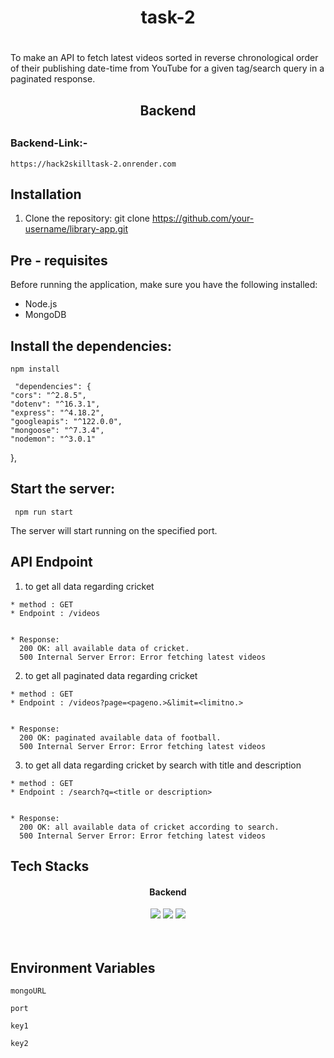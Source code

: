  <h1 align="center">task-2<h1>

### 
To make an API to fetch latest videos sorted in reverse chronological order of their
publishing date-time from YouTube for a given tag/search query in a paginated
response.

<h2 align="center">Backend<h2>

### Backend-Link:-
    https://hack2skilltask-2.onrender.com

## Installation

1. Clone the repository:
   git clone https://github.com/your-username/library-app.git
   
## Pre - requisites
Before running the application, make sure you have the following installed:

* Node.js
* MongoDB

## Install the dependencies:
```
npm install
```

     "dependencies": {
    "cors": "^2.8.5",
    "dotenv": "^16.3.1",
    "express": "^4.18.2",
    "googleapis": "^122.0.0",
    "mongoose": "^7.3.4",
    "nodemon": "^3.0.1"
  },
       

## Start the server:

     npm run start
The server will start running on the specified port.

## API Endpoint

  1. to get all data regarding cricket

    * method : GET
    * Endpoint : /videos

   
    * Response:
      200 OK: all available data of cricket.
      500 Internal Server Error: Error fetching latest videos
      
  2. to get all paginated data regarding cricket

    * method : GET
    * Endpoint : /videos?page=<pageno.>&limit=<limitno.>

   
    * Response:
      200 OK: paginated available data of football.
      500 Internal Server Error: Error fetching latest videos

   3. to get all data regarding cricket by search with title and description

    * method : GET
    * Endpoint : /search?q=<title or description>

   
    * Response:
      200 OK: all available data of cricket according to search.
      500 Internal Server Error: Error fetching latest videos

## Tech Stacks

<h4 align="center ">Backend</h4>
<div display:"flex" align="center">
<img src="https://camo.githubusercontent.com/a1eae878fdd3d1c1b687992ca74e5cac85f4b68e60a6efaa7bc8dc9883b71229/68747470733a2f2f696d672e736869656c64732e696f2f62616467652f4e6f64652e6a732d3333393933333f7374796c653d666f722d7468652d6261646765266c6f676f3d6e6f6465646f746a73266c6f676f436f6c6f723d7768697465">
<img src="https://camo.githubusercontent.com/7f73136d92799b19be179d1ed87b461120c35ed917c7d5ab59a7606209da7bd3/68747470733a2f2f696d672e736869656c64732e696f2f62616467652f457870726573732e6a732d3030303030303f7374796c653d666f722d7468652d6261646765266c6f676f3d65787072657373266c6f676f436f6c6f723d7768697465">
<img src="https://camo.githubusercontent.com/72e92f69f36703548704a9eeda2a9889c2756b5e08f01a9aec6e658c148d014e/68747470733a2f2f696d672e736869656c64732e696f2f62616467652f4d6f6e676f44422d3445413934423f7374796c653d666f722d7468652d6261646765266c6f676f3d6d6f6e676f6462266c6f676f436f6c6f723d7768697465">
</div>

<br/>
<br/>

## Environment Variables


`mongoURL`

`port`

`key1`

`key2`

